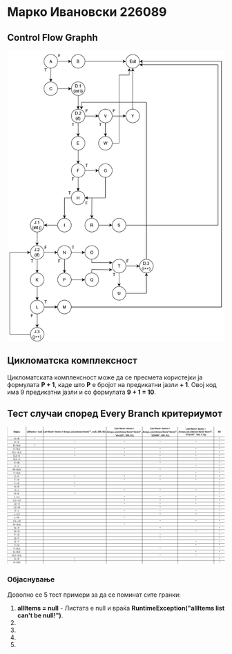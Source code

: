 # Марко Ивановски 226089

## Control Flow Graphh
![Graph](https://github.com/Marko-Ivanovski/SI_2024_lab2_226089/blob/master/Graph.png)
## Цикломатска комплексност
Цикломатската комплексност може да се пресмета користејки ја формулата <b>P + 1</b>, каде што <b>P</b> е бројот на предикатни јазли <b>+ 1</b>. Овој код има 9 предикатни јазли и со формулата <b>9 + 1 = 10</b>.
## Тест случаи според Every Branch критериумот
![Graph](https://github.com/Marko-Ivanovski/SI_2024_lab2_226089/blob/master/TestCases1.png)
### Објаснување
Доволно се 5 тест примери за да се поминат сите  гранки:
<ol>
  <li>
    <b>allItems = null</b> - Листата е null и враќа <b>RuntimeException("allItems list can't be null!")</b>.
  </li>
  <li>
    
  </li>
  <li>
    
  </li>
  <li>
    
  </li>
  <li>
    
  </li>
</ol>
